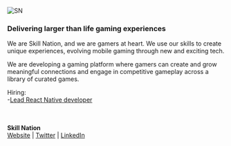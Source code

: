 ![SN](https://user-images.githubusercontent.com/7009648/187438341-77d8cd08-d207-4755-97b1-efec28edac40.png)

### Delivering larger than life gaming experiences

We are Skill Nation, and we are gamers at heart. We use our skills to create unique experiences, evolving mobile gaming through new and exciting tech.

We are developing a gaming platform where gamers can create and grow meaningful connections and engage in competitive gameplay across a library of curated games.

Hiring:<br>
-[Lead React Native developer](https://www.linkedin.com/jobs/view/3198691982)<br><br><br>



**Skill Nation**<br>
[Website](https://skillnation.nl) | [Twitter](https://twitter.com/skillnationHQ) | [LinkedIn](https://www.linkedin.com/company/skillnation/) 
